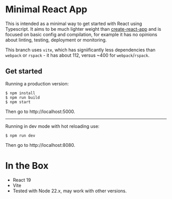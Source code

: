 # Minimal React App

This is intended as a minimal way to get started with React using Typescript. It aims to be much lighter weight than [create-react-app][] and is focused on basic config and compilation, for example it has no opinions about linting, testing, deployment or monitoring.

This branch uses `vite`, which has signiificantly less dependencies than `webpack` or `rspack` - it has about 112, versus ~400 for `webpack`/`rspack`.

## Get started

Running a production version:

```
$ npm install
$ npm run build
$ npm start
```

Then go to http://localhost:5000.

---

Running in dev mode with hot reloading use:

```
$ npm run dev
```

Then go to http://localhost:8080.

# In the Box

* React 19
* Vite
* Tested with Node 22.x, may work with other versions.

[create-react-app]:https://github.com/facebook/create-react-app
